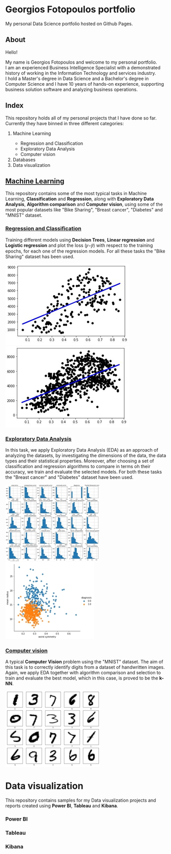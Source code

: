 # Georgios Fotopoulos portfolio
My personal Data Science portfolio hosted on Github Pages.

## About

Hello!
<p>My name is Georgios Fotopoulos and welcome to my personal portfolio.<br>
I am an experienced Business Intelligence Specialist with a demonstrated history of working in the Information Technology and services industry.<br>
I hold a Master's degree in Data Science and a Bachelor's degree in Computer Science and I have 10 years of hands-on experience, supporting business solution software and analyzing business operations.</p>

## Index

This repository holds all of my personal projects that I have done so far. Currently they have binned in three different categories:
<ol>
<li>Machine Learning</li>
 <ul>
<li>Regression and Classification</li>
<li>Exploratory Data Analysis</li>
<li>Computer vision</li>
</ul>
<li>Databases</li>
<li>Data visualization</li>
</ol>

## [Machine Learning](https://github.com/geofoto/Machine_Learning)

This repository contains some of the most typical tasks in Machine Learning, **Classification** and **Regression**, along with **Exploratory Data Analysis**, **Algorithm comparison** and **Computer vision**, using some of the most popular datasets like "Bike Sharing", "Breast cancer", "Diabetes" and "MNIST" dataset.

### [Regression and Classification](https://github.com/geofoto/Machine_Learning/tree/main/Regression%20and%20Classification) 

Training different models using **Decision Trees**, **Linear regression** and **Logistic regression** and plot the loss (𝑦−𝑦̂) with respect to the training epochs, for each one of the regression models. For all these tasks the "Bike Sharing" dataset has been used.

![](/images/linear_1.jpg) ![](/images/linear_2.jpg)

### [Exploratory Data Analysis](https://github.com/geofoto/Machine_Learning/tree/main/Exploratory%20data%20analysis)

In this task, we apply Exploratory Data Analysis (EDA) as an approach of analyzing the datasets, by investigating the dimensions of the data, the data types and their statistical properties. Moreover, after choosing a set of classification and regression algorithms to compare in terms oh their accuracy, we train and evaluate the selected models. For both these tasks the "Breast cancer" and "Diabetes" dataset have been used.
 
![](/images/eda_clas_1.jpg) ![](/images/eda_clas_5.jpg)

### [Computer vision](https://github.com/geofoto/Machine_Learning/tree/main/Computer%20vision)

A typical **Computer Vision** problem using the "MNIST" dataset. The aim of this task is to correctly identify digits from a dataset of handwritten images. Again, we apply EDA together with algorithm comparison and selection to train and evaluate the best model, which in this case, is proved to be the **k-NN**.

![](/images/mnist_1.png)

# Data visualization

This repository contains samples for my Data visualization projects and reports created using **Power BI**, **Tableau** and **Kibana**.

### Power BI 



### Tableau

 

### Kibana

